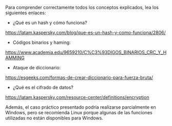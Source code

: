 Para comprender correctamente todos los conceptos explicados, lea los siguientes enlaces:

- ¿Qué es un hash y cómo funciona?

https://latam.kaspersky.com/blog/que-es-un-hash-y-como-funciona/2806/

- Códigos binarios y haming: 

https://www.academia.edu/9659210/C%C3%93DIGOS_BINARIOS_CRC_Y_HAMMING  

- Ataque de diccionario:

https://esgeeks.com/formas-de-crear-diccionario-para-fuerza-bruta/  

- ¿Qué es el cifrado de datos?

https://latam.kaspersky.com/resource-center/definitions/encryption

Además, el caso práctico presentado podría realizarse parcialmente en Windows, pero se recomienda Linux porque algunas de las funciones utilizadas no están disponibles para Windows.